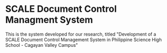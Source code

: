 # SCALE Document Control Managment System
This is the system developed for our research, titled "Development of a SCALE Document Control Management System in Philippine Science High School - Cagayan Valley Campus"
